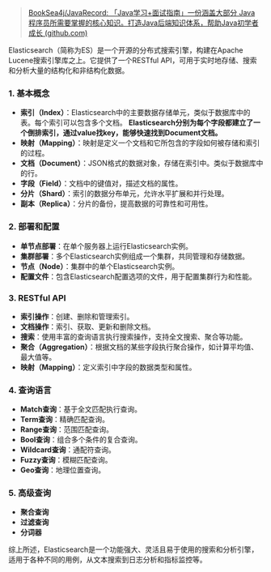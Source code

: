 > [BookSea4j/JavaRecord: 「Java学习+面试指南」一份涵盖大部分 Java 程序员所需要掌握的核心知识。打造Java后端知识体系，帮助Java初学者成长 (github.com)](https://github.com/BookSea4j/JavaRecord?tab=readme-ov-file)

Elasticsearch（简称为ES）是一个开源的分布式搜索引擎，构建在Apache Lucene搜索引擎库之上。它提供了一个RESTful API，可用于实时地存储、搜索和分析大量的结构化和非结构化数据。

### 1. 基本概念

- **索引（Index）**：Elasticsearch中的主要数据存储单元，类似于数据库中的表。每个索引可以包含多个文档。
	**Elasticsearch分别为每个字段都建立了一个倒排索引，通过value找key，能够快速找到Document文档。**
- **映射（Mapping）**：映射是定义一个文档和它所包含的字段如何被存储和索引的过程。
- **文档（Document）**：JSON格式的数据对象，存储在索引中。类似于数据库中的行。
- **字段（Field）**：文档中的键值对，描述文档的属性。
- **分片（Shard）**：索引的数据分布单元，允许水平扩展和并行处理。
- **副本（Replica）**：分片的备份，提高数据的可靠性和可用性。

### 2. 部署和配置

- **单节点部署**：在单个服务器上运行Elasticsearch实例。
- **集群部署**：多个Elasticsearch实例组成一个集群，共同管理和存储数据。
- **节点（Node）**：集群中的单个Elasticsearch实例。
- **配置文件**：包含Elasticsearch配置选项的文件，用于配置集群行为和性能。

### 3. RESTful API

- **索引操作**：创建、删除和管理索引。
- **文档操作**：索引、获取、更新和删除文档。
- **搜索**：使用丰富的查询语言执行搜索操作，支持全文搜索、聚合等功能。
- **聚合（Aggregation）**：根据文档的某些字段执行聚合操作，如计算平均值、最大值等。
- **映射（Mapping）**：定义索引中字段的数据类型和属性。

### 4. 查询语言

- **Match查询**：基于全文匹配执行查询。
- **Term查询**：精确匹配查询。
- **Range查询**：范围匹配查询。
- **Bool查询**：组合多个条件的复合查询。
- **Wildcard查询**：通配符查询。
- **Fuzzy查询**：模糊匹配查询。
- **Geo查询**：地理位置查询。
### 5. 高级查询
- **聚合查询**
- **过滤查询**
- **分词器**

综上所述，Elasticsearch是一个功能强大、灵活且易于使用的搜索和分析引擎，适用于各种不同的用例，从文本搜索到日志分析和指标监控等。
